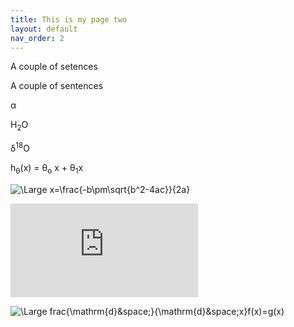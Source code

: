 ```yaml
---
title: This is my page two
layout: default
nav_order: 2
---
```


A couple of setences

A couple of sentences

&alpha;

H<sub>2</sub>O

&delta;<sup>18</sup>O

h<sub>&theta;</sub>(x) = &theta;<sub>o</sub> x + &theta;<sub>1</sub>x

![\Large x=\frac{-b\pm\sqrt{b^2-4ac}}{2a}](https://latex.codecogs.com/svg.latex?\Large&space;x=\frac{-b\pm\sqrt{b^2-4ac}}{2a})

![\Large x=\frac{-b\pm\sqrt{b^2-4ac}}{2a}](https://latex.codecogs.com/svg.latex?x%3D%5Cfrac%7B-b%5Cpm%5Csqrt%7Bb%5E2-4ac%7D%7D%7B2a%7D)

![\Large frac{\mathrm{d}&space;}{\mathrm{d}&space;x}f(x)=g(x)](https://latex.codecogs.com/svg.image?\frac{\mathrm{d}&space;}{\mathrm{d}&space;x}f(x)=g(x))
